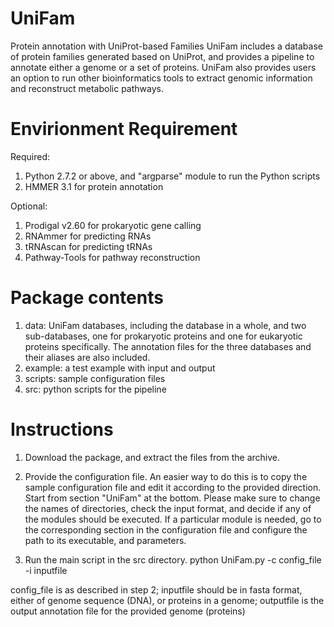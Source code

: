 UniFam
======

Protein annotation with UniProt-based Families
UniFam includes a database of protein families generated based on UniProt, and provides a pipeline to annotate either a genome or a set of proteins. UniFam also provides users an option to run other bioinformatics tools to extract genomic information and reconstruct metabolic pathways.

Envirionment Requirement
======
Required:
1. Python 2.7.2 or above, and "argparse" module to run the Python scripts
2. HMMER 3.1 for protein annotation

Optional:
1. Prodigal v2.60 for prokaryotic gene calling
2. RNAmmer for predicting RNAs
3. tRNAscan for predicting tRNAs
4. Pathway-Tools for pathway reconstruction

Package contents
==========
1. data: UniFam databases, including the database in a whole, and two sub-databases, one for prokaryotic proteins and one for eukaryotic proteins specifically. The annotation files for the three databases and their aliases are also included.
2. example: a test example with input and output
3. scripts: sample configuration files
4. src: python scripts for the pipeline

Instructions
==========
1. Download the package, and extract the files from the archive.

2. Provide the configuration file.
An easier way to do this is to copy the sample configuration file and edit it according to the provided direction. Start from section "UniFam" at the bottom. Please make sure to change the names of directories, check the input format, and decide if any of the modules should be executed.
If a particular module is needed, go to the corresponding section in the configuration file and configure the path to its executable, and parameters.

3. Run the main script in the src directory.
python UniFam.py -c config_file -i inputfile

config_file is as described in step 2;
inputfile should be in fasta format, either of genome sequence (DNA), or proteins in a genome;
outputfile is the output annotation file for the provided genome (proteins)

